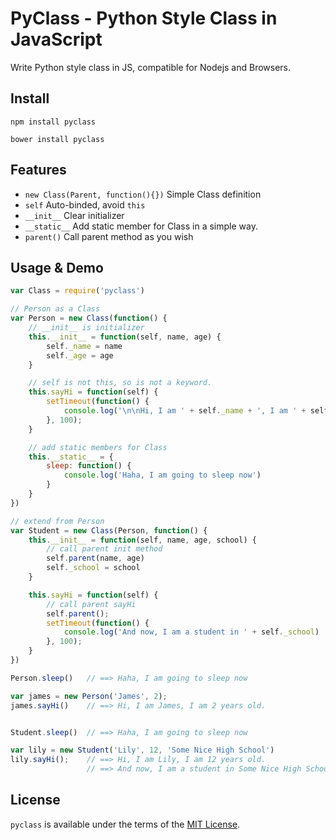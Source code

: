 # PyClass - Python Style Class in JavaScript

Write Python style class in JS, compatible for Nodejs and Browsers.

## Install

`npm install pyclass`

`bower install pyclass`

## Features

- `new Class(Parent, function(){})` Simple Class definition
- `self` Auto-binded, avoid `this`
- `__init__` Clear initializer
- `__static__` Add static member for Class in a simple way.
- `parent()` Call parent method as you wish

## Usage & Demo

```javascript
var Class = require('pyclass')

// Person as a Class
var Person = new Class(function() {
    // __init__ is initializer
    this.__init__ = function(self, name, age) {
        self._name = name
        self._age = age
    }

    // self is not this, so is not a keyword.
    this.sayHi = function(self) {
        setTimeout(function() {
            console.log('\n\nHi, I am ' + self._name + ', I am ' + self._age + ' years old.')
        }, 100);
    }

    // add static members for Class
    this.__static__ = {
        sleep: function() {
            console.log('Haha, I am going to sleep now')
        }
    }
})

// extend from Person
var Student = new Class(Person, function() {
    this.__init__ = function(self, name, age, school) {
        // call parent init method
        self.parent(name, age)
        self._school = school
    }

    this.sayHi = function(self) {
        // call parent sayHi
        self.parent();
        setTimeout(function() {
            console.log('And now, I am a student in ' + self._school)
        }, 100);
    }
})

Person.sleep()   // ==> Haha, I am going to sleep now

var james = new Person('James', 2);
james.sayHi()    // ==> Hi, I am James, I am 2 years old.


Student.sleep()  // ==> Haha, I am going to sleep now

var lily = new Student('Lily', 12, 'Some Nice High School')
lily.sayHi();    // ==> Hi, I am Lily, I am 12 years old.
                 // ==> And now, I am a student in Some Nice High School
```

## License

`pyclass` is available under the terms of the [MIT License](https://github.com/wangjeaf/pyclass/blob/master/LICENSE.md).
